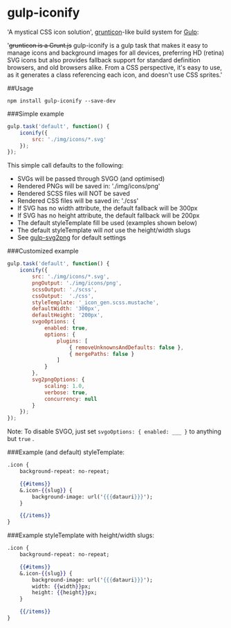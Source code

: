 gulp-iconify
============

'A mystical CSS icon solution', [grunticon](https://github.com/filamentgroup/grunticon)-like build system for [Gulp](https://github.com/gulpjs/gulp):

'~~grunticon is a Grunt.js~~ gulp-iconify is a gulp task that makes it easy to manage icons and background images for all devices, preferring HD (retina) SVG icons but also provides fallback support for standard definition browsers, and old browsers alike. From a CSS perspective, it's easy to use, as it generates a class referencing each icon, and doesn't use CSS sprites.'


##Usage
```shell
npm install gulp-iconify --save-dev
```

###Simple example
```javascript
gulp.task('default', function() {
    iconify({
        src: './img/icons/*.svg'
    });
});
```

This simple call defaults to the following:
- SVGs will be passed through SVGO (and optimised)
- Rendered PNGs will be saved in: './img/icons/png'
- Rendered SCSS files will NOT be saved
- Rendered CSS files will be saved in: './css'
- If SVG has no width attribute, the default fallback will be 300px
- If SVG has no height attribute, the default fallback will be 200px
- The default styleTemplate fill be used (examples shown below)
- The default styleTemplate will *not* use the height/width slugs
- See [gulp-svg2png](https://github.com/akoenig/gulp-svg2png) for default settings

###Customized example
```javascript
gulp.task('default', function() {
    iconify({
        src: './img/icons/*.svg',
        pngOutput: './img/icons/png',
        scssOutput: './scss',
        cssOutput:  './css',
        styleTemplate: '_icon_gen.scss.mustache',
        defaultWidth: '300px',
        defaultHeight: '200px',
        svgoOptions: {
            enabled: true,
            options: {
                plugins: [
                    { removeUnknownsAndDefaults: false },
                    { mergePaths: false }
                ]
            }
        },
        svg2pngOptions: {
            scaling: 1.0,
            verbose: true,
            concurrency: null
        }
    });
});
```

Note: To disable SVGO, just set ```svgoOptions: { enabled: ___ }``` to anything but ```true``` .

###Example (and default) styleTemplate:
```mustache
.icon {
    background-repeat: no-repeat;

    {{#items}}
    &.icon-{{slug}} {
        background-image: url('{{{datauri}}}');
    }

    {{/items}}
}
```

###Example styleTemplate with height/width slugs:
```mustache
.icon {
    background-repeat: no-repeat;

    {{#items}}
    &.icon-{{slug}} {
        background-image: url('{{{datauri}}}');
        width: {{width}}px;
        height: {{height}}px;
    }

    {{/items}}
}
```